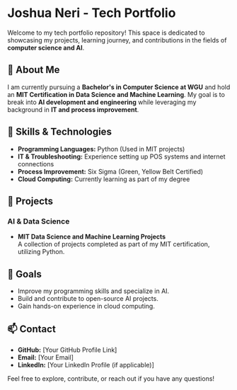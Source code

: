 # Joshua Neri - Tech Portfolio

Welcome to my tech portfolio repository! This space is dedicated to showcasing my projects, learning journey, and contributions in the fields of **computer science and AI**.

## 🚀 About Me
I am currently pursuing a **Bachelor's in Computer Science at WGU** and hold an **MIT Certification in Data Science and Machine Learning**. My goal is to break into **AI development and engineering** while leveraging my background in **IT and process improvement**.

## 🔧 Skills & Technologies
- **Programming Languages:** Python (Used in MIT projects)
- **IT & Troubleshooting:** Experience setting up POS systems and internet connections
- **Process Improvement:** Six Sigma (Green, Yellow Belt Certified)
- **Cloud Computing:** Currently learning as part of my degree

## 📂 Projects
### AI & Data Science
- **MIT Data Science and Machine Learning Projects**  
  A collection of projects completed as part of my MIT certification, utilizing Python.

## 🎯 Goals
- Improve my programming skills and specialize in AI.
- Build and contribute to open-source AI projects.
- Gain hands-on experience in cloud computing.

## 📫 Contact
- **GitHub:** [Your GitHub Profile Link]
- **Email:** [Your Email]
- **LinkedIn:** [Your LinkedIn Profile (if applicable)]

Feel free to explore, contribute, or reach out if you have any questions!
